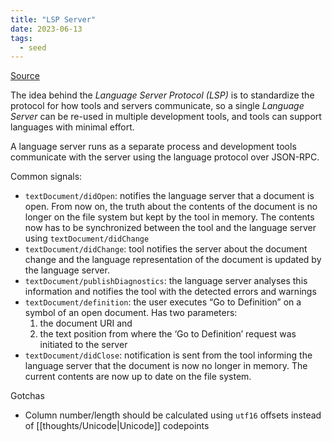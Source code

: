 ```yaml
---
title: "LSP Server"
date: 2023-06-13
tags:
  - seed
---
```


[Source](https://microsoft.github.io/language-server-protocol/overviews/lsp/overview/)

The idea behind the *Language Server Protocol (LSP)* is to standardize the protocol for how tools and servers communicate, so a single *Language Server* can be re-used in multiple development tools, and tools can support languages with minimal effort.

A language server runs as a separate process and development tools communicate with the server using the language protocol over JSON-RPC.

Common signals:

- `textDocument/didOpen`: notifies the language server that a document is open. From now on, the truth about the contents of the document is no longer on the file system but kept by the tool in memory. The contents now has to be synchronized between the tool and the language server using `textDocument/didChange`
- `textDocument/didChange`: tool notifies the server about the document change and the language representation of the document is updated by the language server.
- `textDocument/publishDiagnostics`: the language server analyses this information and notifies the tool with the detected errors and warnings
- `textDocument/definition`: the user executes “Go to Definition” on a symbol of an open document. Has two parameters:
  1.  the document URI and
  2.  the text position from where the ‘Go to Definition’ request was initiated to the server
- `textDocument/didClose`: notification is sent from the tool informing the language server that the document is now no longer in memory. The current contents are now up to date on the file system.

Gotchas

- Column number/length should be calculated using `utf16` offsets instead of [[thoughts/Unicode|Unicode]] codepoints
